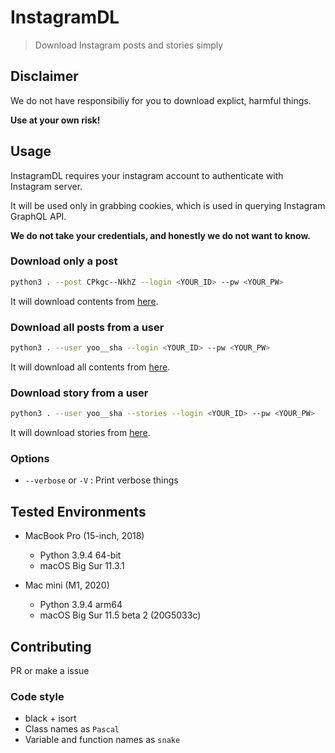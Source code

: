 # InstagramDL

> Download Instagram posts and stories simply

## Disclaimer

We do not have responsibiliy for you to download explict, harmful things.

**Use at your own risk!**

## Usage

InstagramDL requires your instagram account to authenticate with Instagram server.

It will be used only in grabbing cookies, which is used in querying Instagram GraphQL API.

**We do not take your credentials, and honestly we do not want to know.**

### Download only a post
```bash
python3 . --post CPkgc--NkhZ --login <YOUR_ID> --pw <YOUR_PW>
```

It will download contents from [here](https://www.instagram.com/p/CPkgc--NkhZ/).

### Download all posts from a user
```bash
python3 . --user yoo__sha --login <YOUR_ID> --pw <YOUR_PW>
```

It will download all contents from [here](https://instagram.com/yoo__sha).

### Download story from a user
```bash
python3 . --user yoo__sha --stories --login <YOUR_ID> --pw <YOUR_PW>
```

It will download stories from [here](https://instagram.com/yoo__sha).

### Options

* `--verbose` or `-V` : Print verbose things

## Tested Environments

- MacBook Pro (15-inch, 2018)
  - Python 3.9.4 64-bit
  - macOS Big Sur 11.3.1

- Mac mini (M1, 2020)
  - Python 3.9.4 arm64
  - macOS Big Sur 11.5 beta 2 (20G5033c)


## Contributing

PR or make a issue

### Code style

* black + isort
* Class names as `Pascal`
* Variable and function names as `snake`

